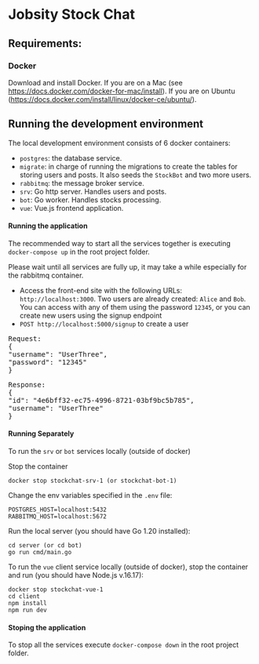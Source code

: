 # Jobsity Stock Chat


## Requirements:

### Docker
Download and install Docker.
If you are on a Mac (see https://docs.docker.com/docker-for-mac/install).
If you are on Ubuntu (https://docs.docker.com/install/linux/docker-ce/ubuntu/).

## Running the development environment

The local development environment consists of 6 docker containers:
- `postgres`: the database service.
- `migrate`: in charge of running the migrations to create the tables for storing users and posts. It also seeds the `StockBot` and two more users.
- `rabbitmq`: the message broker service.
- `srv`: Go http server. Handles users and posts.
- `bot`: Go worker. Handles stocks processing.
- `vue`: Vue.js frontend application.

#### Running the application
The recommended way to start all the services together is executing `docker-compose up` in the root project folder.

Please wait until all services are fully up, it may take a while especially for the rabbitmq container.

- Access the front-end site with the following URLs: `http://localhost:3000`.
Two users are already created: `Alice` and `Bob`.
You can access with any of them using the password `12345`, or you can create new users using the signup endpoint
 -  `POST http://localhost:5000/signup` to create a user
  <pre>Request: <br>{<br>"username": "UserThree",<br>"password": "12345"<br>}</pre>
  <pre>Response: <br>{<br>"id": "4e6bff32-ec75-4996-8721-03bf9bc5b785", <br>"username": "UserThree"<br>}</pre>

#### Running Separately

To run the `srv` or `bot` services locally (outside of docker)

Stop the container
```
docker stop stockchat-srv-1 (or stockchat-bot-1)
```

Change the env variables specified in the `.env` file: 
```
POSTGRES_HOST=localhost:5432
RABBITMQ_HOST=localhost:5672
```

Run the local server (you should have Go 1.20 installed):
```
cd server (or cd bot)
go run cmd/main.go
```

To run the `vue` client service locally (outside of docker), stop the container and run (you should have Node.js v.16.17):
```
docker stop stockchat-vue-1
cd client
npm install
npm run dev
```

#### Stoping the application
To stop all the services execute `docker-compose down` in the root project folder.